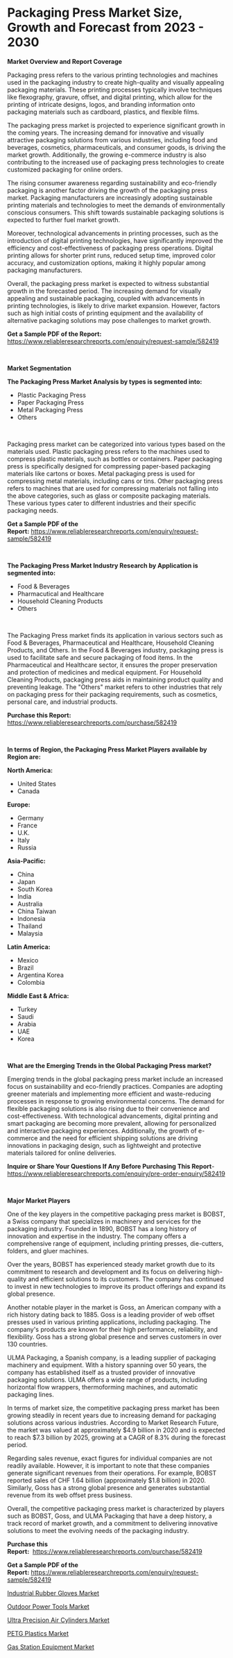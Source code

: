 <p><h1>Packaging Press Market Size, Growth and Forecast from 2023 - 2030</h1></p><p><strong>Market Overview and Report Coverage</strong></p>
<p><p>Packaging press refers to the various printing technologies and machines used in the packaging industry to create high-quality and visually appealing packaging materials. These printing processes typically involve techniques like flexography, gravure, offset, and digital printing, which allow for the printing of intricate designs, logos, and branding information onto packaging materials such as cardboard, plastics, and flexible films.</p><p>The packaging press market is projected to experience significant growth in the coming years. The increasing demand for innovative and visually attractive packaging solutions from various industries, including food and beverages, cosmetics, pharmaceuticals, and consumer goods, is driving the market growth. Additionally, the growing e-commerce industry is also contributing to the increased use of packaging press technologies to create customized packaging for online orders.</p><p>The rising consumer awareness regarding sustainability and eco-friendly packaging is another factor driving the growth of the packaging press market. Packaging manufacturers are increasingly adopting sustainable printing materials and technologies to meet the demands of environmentally conscious consumers. This shift towards sustainable packaging solutions is expected to further fuel market growth.</p><p>Moreover, technological advancements in printing processes, such as the introduction of digital printing technologies, have significantly improved the efficiency and cost-effectiveness of packaging press operations. Digital printing allows for shorter print runs, reduced setup time, improved color accuracy, and customization options, making it highly popular among packaging manufacturers.</p><p>Overall, the packaging press market is expected to witness substantial growth in the forecasted period. The increasing demand for visually appealing and sustainable packaging, coupled with advancements in printing technologies, is likely to drive market expansion. However, factors such as high initial costs of printing equipment and the availability of alternative packaging solutions may pose challenges to market growth.</p></p>
<p><strong>Get a Sample PDF of the Report:</strong> <a href="https://www.reliableresearchreports.com/enquiry/request-sample/582419">https://www.reliableresearchreports.com/enquiry/request-sample/582419</a></p>
<p>&nbsp;</p>
<p><strong>Market Segmentation</strong></p>
<p><strong>The Packaging Press Market Analysis by types is segmented into:</strong></p>
<p><ul><li>Plastic Packaging Press</li><li>Paper Packaging Press</li><li>Metal Packaging Press</li><li>Others</li></ul></p>
<p>&nbsp;</p>
<p><p>Packaging press market can be categorized into various types based on the materials used. Plastic packaging press refers to the machines used to compress plastic materials, such as bottles or containers. Paper packaging press is specifically designed for compressing paper-based packaging materials like cartons or boxes. Metal packaging press is used for compressing metal materials, including cans or tins. Other packaging press refers to machines that are used for compressing materials not falling into the above categories, such as glass or composite packaging materials. These various types cater to different industries and their specific packaging needs.</p></p>
<p><strong>Get a Sample PDF of the Report:</strong>&nbsp;<a href="https://www.reliableresearchreports.com/enquiry/request-sample/582419">https://www.reliableresearchreports.com/enquiry/request-sample/582419</a></p>
<p>&nbsp;</p>
<p><strong>The Packaging Press Market Industry Research by Application is segmented into:</strong></p>
<p><ul><li>Food & Beverages</li><li>Pharmacutical and Healthcare</li><li>Household Cleaning Products</li><li>Others</li></ul></p>
<p>&nbsp;</p>
<p><p>The Packaging Press market finds its application in various sectors such as Food & Beverages, Pharmaceutical and Healthcare, Household Cleaning Products, and Others. In the Food & Beverages industry, packaging press is used to facilitate safe and secure packaging of food items. In the Pharmaceutical and Healthcare sector, it ensures the proper preservation and protection of medicines and medical equipment. For Household Cleaning Products, packaging press aids in maintaining product quality and preventing leakage. The "Others" market refers to other industries that rely on packaging press for their packaging requirements, such as cosmetics, personal care, and industrial products.</p></p>
<p><strong>Purchase this Report:</strong>&nbsp; <a href="https://www.reliableresearchreports.com/purchase/582419">https://www.reliableresearchreports.com/purchase/582419</a></p>
<p>&nbsp;</p>
<p><strong>In terms of Region, the Packaging Press Market Players available by Region are:</strong></p>
<p>
    <p> <strong> North America: </strong>
        <ul>
            <li>United States</li>
            <li>Canada</li>
        </ul>
        </p> 
    <p> <strong> Europe: </strong>
        <ul>
            <li>Germany</li>
            <li>France</li>
            <li>U.K.</li>
            <li>Italy</li>
            <li>Russia</li>
        </ul>
        </p> 
    <p> <strong> Asia-Pacific: </strong>
        <ul>
            <li>China</li>
            <li>Japan</li>
            <li>South Korea</li>
            <li>India</li>
            <li>Australia</li>
            <li>China Taiwan</li>
            <li>Indonesia</li>
            <li>Thailand</li>
            <li>Malaysia</li>
        </ul>
        </p> 
    <p> <strong> Latin America: </strong>
        <ul>
            <li>Mexico</li>
            <li>Brazil</li>
            <li>Argentina Korea</li>
            <li>Colombia</li>
        </ul>
        </p> 
    <p> <strong> Middle East & Africa: </strong>
        <ul>
            <li>Turkey</li>
            <li>Saudi</li>
            <li>Arabia</li>
            <li>UAE</li>
            <li>Korea</li>
        </ul>
    </p>
    </p>
<p>&nbsp;</p>
<p><strong>What are the Emerging Trends in the Global Packaging Press market?</strong></p>
<p><p>Emerging trends in the global packaging press market include an increased focus on sustainability and eco-friendly practices. Companies are adopting greener materials and implementing more efficient and waste-reducing processes in response to growing environmental concerns. The demand for flexible packaging solutions is also rising due to their convenience and cost-effectiveness. With technological advancements, digital printing and smart packaging are becoming more prevalent, allowing for personalized and interactive packaging experiences. Additionally, the growth of e-commerce and the need for efficient shipping solutions are driving innovations in packaging design, such as lightweight and protective materials tailored for online deliveries.</p></p>
<p><strong>Inquire or Share Your Questions If Any Before Purchasing This Report</strong>- <a href="https://www.reliableresearchreports.com/enquiry/pre-order-enquiry/582419">https://www.reliableresearchreports.com/enquiry/pre-order-enquiry/582419</a></p>
<p>&nbsp;</p>
<p><strong>Major Market Players</strong></p>
<p><p>One of the key players in the competitive packaging press market is BOBST, a Swiss company that specializes in machinery and services for the packaging industry. Founded in 1890, BOBST has a long history of innovation and expertise in the industry. The company offers a comprehensive range of equipment, including printing presses, die-cutters, folders, and gluer machines.</p><p>Over the years, BOBST has experienced steady market growth due to its commitment to research and development and its focus on delivering high-quality and efficient solutions to its customers. The company has continued to invest in new technologies to improve its product offerings and expand its global presence.</p><p>Another notable player in the market is Goss, an American company with a rich history dating back to 1885. Goss is a leading provider of web offset presses used in various printing applications, including packaging. The company's products are known for their high performance, reliability, and flexibility. Goss has a strong global presence and serves customers in over 130 countries.</p><p>ULMA Packaging, a Spanish company, is a leading supplier of packaging machinery and equipment. With a history spanning over 50 years, the company has established itself as a trusted provider of innovative packaging solutions. ULMA offers a wide range of products, including horizontal flow wrappers, thermoforming machines, and automatic packaging lines.</p><p>In terms of market size, the competitive packaging press market has been growing steadily in recent years due to increasing demand for packaging solutions across various industries. According to Market Research Future, the market was valued at approximately $4.9 billion in 2020 and is expected to reach $7.3 billion by 2025, growing at a CAGR of 8.3% during the forecast period.</p><p>Regarding sales revenue, exact figures for individual companies are not readily available. However, it is important to note that these companies generate significant revenues from their operations. For example, BOBST reported sales of CHF 1.64 billion (approximately $1.8 billion) in 2020. Similarly, Goss has a strong global presence and generates substantial revenue from its web offset press business.</p><p>Overall, the competitive packaging press market is characterized by players such as BOBST, Goss, and ULMA Packaging that have a deep history, a track record of market growth, and a commitment to delivering innovative solutions to meet the evolving needs of the packaging industry.</p></p>
<p><strong>Purchase this Report:</strong>&nbsp;&nbsp;<a href="https://www.reliableresearchreports.com/purchase/582419">https://www.reliableresearchreports.com/purchase/582419</a></p>
<p></p>
<p><strong>Get a Sample PDF of the Report:</strong>&nbsp;<a href="https://www.reliableresearchreports.com/enquiry/request-sample/582419">https://www.reliableresearchreports.com/enquiry/request-sample/582419</a></p>
<p><p><a href="https://medium.com/@thadnader/industrial-rubber-gloves-market-size-growth-forecast-2023-2030-71e23fb0af6d">Industrial Rubber Gloves Market</a></p><p><a href="https://www.linkedin.com/pulse/decoding-outdoor-power-tools-market-deep-dive-latest-trends-1wfke/">Outdoor Power Tools Market</a></p><p><a href="https://www.linkedin.com/pulse/ultra-precision-air-cylinders-market-insights-players-7ijse/">Ultra Precision Air Cylinders Market</a></p><p><a href="https://medium.com/@adeafrashri2022/petg-plastics-market-size-growth-forecast-2023-2030-90e2074aaa64">PETG Plastics Market</a></p><p><a href="https://www.linkedin.com/pulse/gas-station-equipment-market-insights-players-forecast-till-2tyme/">Gas Station Equipment Market</a></p></p>